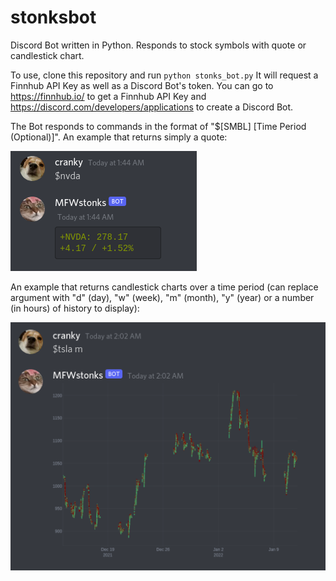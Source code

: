 # stonksbot
Discord Bot written in Python. Responds to stock symbols with quote or candlestick chart.

To use, clone this repository and run `python stonks_bot.py`
It will request a Finnhub API Key as well as a Discord Bot's token.
You can go to https://finnhub.io/ to get a Finnhub API Key and https://discord.com/developers/applications to create a Discord Bot.

The Bot responds to commands in the format of "$[SMBL] [Time Period (Optional)]".
An example that returns simply a quote:

![Stock Quote](https://github.com/robertwblum/stonksbot/blob/master/images/stocksymbol.png)

An example that returns candlestick charts over a time period (can replace argument with "d" (day), "w" (week), "m" (month), "y" (year) or a number (in hours) of history to display):

![Candlestick Chart](https://github.com/robertwblum/stonksbot/blob/master/images/candlestickchart.png)
